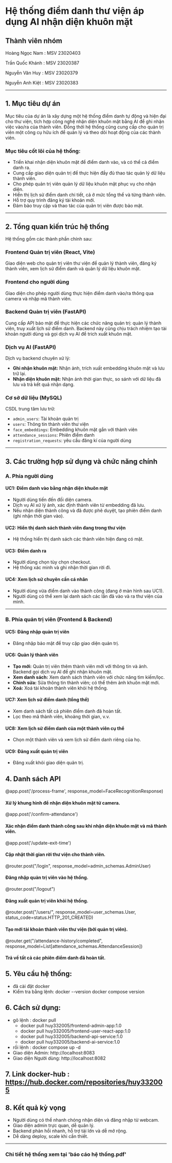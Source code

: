 # Hệ thống điểm danh thư viện áp dụng AI nhận diện khuôn mặt

## Thành viên nhóm
Hoàng Ngọc Nam : MSV 23020403

Trần Quốc Khánh : MSV 23020387

Nguyễn Văn Huy : MSV 23020379

Nguyễn Anh Kiệt : MSV 23020383

---

## 1. Mục tiêu dự án

Mục tiêu của dự án là xây dựng một hệ thống điểm danh tự động và hiện đại cho thư viện, tích hợp công nghệ nhận diện khuôn mặt bằng AI để ghi nhận việc vào/ra của thành viên. Đồng thời hệ thống cũng cung cấp cho quản trị viên một công cụ hữu ích để quản lý và theo dõi hoạt động của các thành viên.

### Mục tiêu cốt lõi của hệ thống:
- Triển khai nhận diện khuôn mặt để điểm danh vào, và có thể cả điểm danh ra.
- Cung cấp giao diện quản trị để thực hiện đầy đủ thao tác quản lý dữ liệu thành viên.
- Cho phép quản trị viên quản lý dữ liệu khuôn mặt phục vụ cho nhận diện.
- Hiển thị lịch sử điểm danh chi tiết, cả ở mức tổng thể và từng thành viên.
- Hỗ trợ quy trình đăng ký tài khoản mới.
- Đảm bảo truy cập và thao tác của quản trị viên được bảo mật.

---

## 2. Tổng quan kiến trúc hệ thống

Hệ thống gồm các thành phần chính sau:

### Frontend Quản trị viên (React, Vite)
Giao diện web cho quản trị viên thư viện để quản lý thành viên, đăng ký thành viên, xem lịch sử điểm danh và quản lý dữ liệu khuôn mặt.

### Frontend cho người dùng
Giao diện cho phép người dùng thực hiện điểm danh vào/ra thông qua camera và nhập mã thành viên.

### Backend Quản trị viên (FastAPI)
Cung cấp API bảo mật để thực hiện các chức năng quản trị: quản lý thành viên, truy xuất lịch sử điểm danh. Backend này cũng chịu trách nhiệm tạo tài khoản người dùng và gọi dịch vụ AI để trich xuất khuôn mặt.

### Dịch vụ AI (FastAPI)
Dịch vụ backend chuyên xử lý:
- **Ghi nhận khuôn mặt:** Nhận ảnh, trích xuất embedding khuôn mặt và lưu trữ lại.
- **Nhận diện khuôn mặt:** Nhận ảnh thời gian thực, so sánh với dữ liệu đã lưu và trả kết quả nhận dạng.

### Cơ sở dữ liệu (MySQL)
CSDL trung tâm lưu trữ:
- `admin_users`: Tài khoản quản trị
- `users`: Thông tin thành viên thư viện
- `face_embeddings`: Embedding khuôn mặt gắn với thành viên
- `attendance_sessions`: Phiên điểm danh
- `registration_requests`: yêu cầu đăng kí của người dùng 

---

## 3. Các trường hợp sử dụng và chức năng chính

### A. Phía người dùng

#### UC1: Điểm danh vào bằng nhận diện khuôn mặt
- Người dùng tiến đến đối diện camera.
- Dịch vụ AI xử lý ảnh, xác định thành viên từ embedding đã lưu.
- Nếu nhận diện thành công và đã được phê duyệt, tạo phiên điểm danh (ghi nhận thời gian vào).

#### UC2: Hiển thị danh sách thành viên đang trong thư viện
- Hệ thống hiển thị danh sách các thành viên hiện đang có mặt.

#### UC3: Điểm danh ra
- Người dùng chọn tùy chọn checkout.
- Hệ thống xác minh và ghi nhận thời gian rời đi.

#### UC4: Xem lịch sử chuyên cần cá nhân
- Người dùng vừa điểm danh vào thành công (đang ở màn hình sau UC1).
- Người dùng có thể xem lại danh sách các lần đã vào và ra thư viện của mình.

---

### B. Phía quản trị viên (Frontend & Backend)

#### UC5: Đăng nhập quản trị viên
- Đăng nhập bảo mật để truy cập giao diện quản trị.

#### UC6: Quản lý thành viên
- **Tạo mới:** Quản trị viên thêm thành viên mới với thông tin và ảnh. Backend gọi dịch vụ AI để ghi nhận khuôn mặt.
- **Xem danh sách:** Xem danh sách thành viên với chức năng tìm kiếm/lọc.
- **Chỉnh sửa:** Sửa thông tin thành viên; có thể thêm ảnh khuôn mặt mới.
- **Xoá:** Xoá tài khoản thành viên khỏi hệ thống.

#### UC7: Xem lịch sử điểm danh (tổng thể)
- Xem danh sách tất cả phiên điểm danh đã hoàn tất.
- Lọc theo mã thành viên, khoảng thời gian, v.v.

#### UC8: Xem lịch sử điểm danh của một thành viên cụ thể
- Chọn một thành viên và xem lịch sử điểm danh riêng của họ.

#### UC9: Đăng xuất quản trị viên
- Đăng xuất khỏi giao diện quản trị.
  
## 4. Danh sách API
@app.post('/process-frame', response_model=FaceRecognitionResponse)
#### Xử lý khung hình để nhận diện khuôn mặt từ camera.

@app.post('/confirm-attendance')
#### Xác nhận điểm danh thành công sau khi nhận diện khuôn mặt và mã thành viên.

@app.post('/update-exit-time')
#### Cập nhật thời gian rời thư viện cho thành viên.

@router.post("/login", response_model=admin_schemas.AdminUser)
#### Đăng nhập quản trị viên vào hệ thống.

@router.post("/logout")
#### Đăng xuất quản trị viên khỏi hệ thống.

@router.post("/users/", response_model=user_schemas.User, status_code=status.HTTP_201_CREATED)
#### Tạo mới tài khoản thành viên thư viện (bởi quản trị viên).

@router.get("/attendance-history/completed", response_model=List[attendance_schemas.AttendanceSession])
#### Trả về tất cả các phiên điểm danh đã hoàn tất.



## 5. Yêu cầu hệ thống:
 - đã cài đặt docker 
 - Kiểm tra bằng lệnh: docker --version docker compose version


## 6. Cách sử dụng: 
 - gõ lệnh : docker pull 
    + docker pull huy332005/frontend-admin-app:1.0
    + docker pull huy332005/frontend-user-react-app:1.0
    + docker pull huy332005/backend-api-service:1.0
    + docker pull huy332005/backend-ai-service:1.0
 - rồi lệnh : docker compose up -d
 - Giao diện Admin: http://localhost:8083
 - Giao diện Người dùng: http://localhost:8082
## 7. Link docker-hub : https://hub.docker.com/repositories/huy332005

## 8. Kết quả kỳ vọng
 - Người dùng có thể nhanh chóng nhận diện và đăng nhập từ webcam.
 - Giao diện admin trực quan, dễ quản lý.
 - Backend phản hồi nhanh, hỗ trợ tải lớn và dễ mở rộng.
 - Dễ dàng deploy, scale khi cần thiết.
---
### Chi tiết hệ thống xem tại 'báo cáo hệ thống.pdf'
